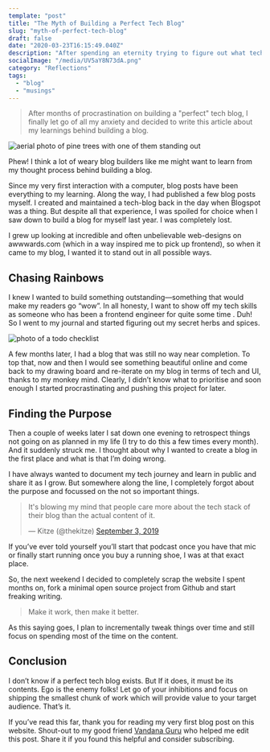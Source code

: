 ```yaml
---
template: "post"
title: "The Myth of Building a Perfect Tech Blog"
slug: "myth-of-perfect-tech-blog"
draft: false
date: "2020-03-23T16:15:49.040Z"
description: "After spending an eternity trying to figure out what tech stack to use and how to design an extraordinary tech blog, I finally let go of all my anxiety and decided to write this article about my journey behind building this blog."
socialImage: "/media/UV5aY8N73dA.png"
category: "Reflections"
tags:
  - "blog"
  - "musings"
---
```


> After months of procrastination on building a "perfect" tech blog, I finally let go of all my anxiety and decided to write this article about my learnings behind building a blog.

![aerial photo of pine trees with one of them standing out](/media/UV5aY8N73dA.png "Autumn loading - Photograph by @ralics on Unsplash")

Phew!  I think a lot of weary blog builders like me might want to learn from my thought process behind building a blog.

Since my very first interaction with a computer, blog posts have been everything to my learning. Along the way, I had published a few blog posts myself. I created and maintained a tech-blog back in the day when Blogspot was a thing. But despite all that experience, I was spoiled for choice when I saw down to build a blog for myself last year. I was completely lost.

I grew up looking at incredible and often unbelievable web-designs on awwwards.com (which in a way inspired me to pick up frontend), so when it came to my blog, I wanted it to stand out in all possible ways.

## Chasing Rainbows

I knew I wanted to build something outstanding—something that would make my readers go “wow”. In all honesty, I want to show off my tech skills as someone who has been a frontend engineer for quite some time . Duh! So I went to my journal and started figuring out my secret herbs and spices.

![photo of a todo checklist](/media/things-to-do-siwalik.jpg "A checklist from my journal")

A few months later, I had a blog that was still no way near completion. To top that, now and then I would see something beautiful online and come back to my drawing board and re-iterate on my blog in terms of tech and UI, thanks to my monkey mind. Clearly, I didn’t know what to prioritise  and soon enough I started procrastinating and pushing this project for later.

## Finding the Purpose

Then a couple of weeks later I sat down one evening to retrospect things not going on as planned in my life (I try to do this a few times every month). And it suddenly struck me. I thought about why I wanted to create a blog in the first place and what is that I’m doing wrong.

I have always wanted to document my tech journey and learn in public and share it as I grow. But somewhere along the line, I completely forgot about the purpose and focussed on the not so important things.

<blockquote class="twitter-tweet" data-theme="dark"><p lang="en" dir="ltr">It&#39;s blowing my mind that people care more about the tech stack of their blog than the actual content of it.</p>&mdash; Kitze (@thekitze) <a href="https://twitter.com/thekitze/status/1168929106613997569?ref_src=twsrc%5Etfw">September 3, 2019</a></blockquote>

If you’ve ever told yourself you’ll start that podcast once you have that mic or finally start running once you buy a running shoe, I was at that exact place.

So, the next weekend I decided to completely scrap the website I spent months on, fork a minimal open source project from Github and start freaking writing.

> Make it work, then make it better.

As this saying goes, I plan to incrementally tweak things over time and still focus on spending most of the time on the content.

## Conclusion

I don’t know if a perfect tech blog exists. But If it does, it must be its contents. Ego is the enemy folks! Let go of your inhibitions and focus on shipping the smallest chunk of work which will provide value to your target audience. That’s it.

If you’ve read this far, thank you for reading my very first blog post on this website. Shout-out to my good friend <a target="_blank" rel="noopener" href="https://vandana.guru/">Vandana Guru</a> who helped me edit this post. Share it if you found this helpful and consider subscribing.
